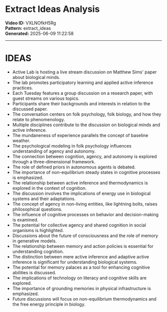 # Extract Ideas Analysis

**Video ID:** VXLNOfkH5Rg  
**Pattern:** extract_ideas  
**Generated:** 2025-06-09 11:22:58  

---

# IDEAS

- Active Lab is hosting a live stream discussion on Matthew Sims' paper about biological minds.
- The lab promotes participatory learning and applied active inference practices.
- Each Tuesday features a group discussion on a research paper, with guest streams on various topics.
- Participants share their backgrounds and interests in relation to the discussed paper.
- The conversation centers on folk psychology, folk biology, and how they relate to phenomenology.
- Multiple disciplines contribute to the discussion on biological minds and active inference.
- The mundaneness of experience parallels the concept of baseline weather.
- The psychological modeling in folk psychology influences understanding of agency and autonomy.
- The connection between cognition, agency, and autonomy is explored through a three-dimensional framework.
- The role of defined priors in autonomous agents is debated.
- The importance of non-equilibrium steady states in cognitive processes is emphasized.
- The relationship between active inference and thermodynamics is explored in the context of cognition.
- The discussion involves the implications of energy use in biological systems and their adaptations.
- The concept of agency in non-living entities, like lightning bolts, raises philosophical questions.
- The influence of cognitive processes on behavior and decision-making is examined.
- The potential for collective agency and shared cognition in social organisms is highlighted.
- Discussions about the future of consciousness and the role of memory in generative models.
- The relationship between memory and action policies is essential for understanding cognition.
- The distinction between mere active inference and adaptive active inference is significant for understanding biological systems.
- The potential for memory palaces as a tool for enhancing cognitive abilities is discussed.
- The implications of technology on literacy and cognitive skills are explored.
- The importance of grounding memories in physical infrastructure is emphasized.
- Future discussions will focus on non-equilibrium thermodynamics and the free energy principle in biology.